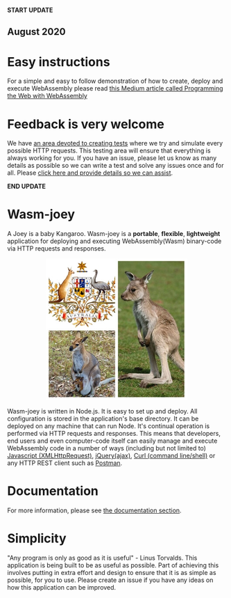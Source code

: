 **START UPDATE** 
## August 2020

# Easy instructions
For a simple and easy to follow demonstration of how to create, deploy and execute WebAssembly please read [this Medium article called Programming the Web with WebAssembly](https://medium.com/wasm/programming-the-web-with-webassembly-e90d17bde276)

# Feedback is very welcome
We have [an area devoted to creating tests](https://github.com/second-state/wasm-joey/tree/master/tests) where we try and simulate every possible HTTP requests. This testing area will ensure that everything is always working for you. If you have an issue, please let us know as many details as possible so we can write a test and solve any issues once and for all. Please [click here and provide details so we can assist](https://github.com/second-state/wasm-joey/issues).

**END UPDATE**

# Wasm-joey
A Joey is a baby Kangaroo. Wasm-joey is a **portable**, **flexible**, **lightweight** application for deploying and executing WebAssembly(Wasm) binary-code via HTTP requests and responses.

<p align="center">
  <img src="images/wasm-joey-tiny.jpg">
</p>

Wasm-joey is written in Node.js. It is easy to set up and deploy. All configuration is stored in the application's base directory. It can be deployed on any machine that can run Node. It's continual operation is performed via HTTP requests and responses. This means that developers, end users and even computer-code itself can easily manage and execute WebAssembly code in a number of ways (including but not limited to) [Javascript (XMLHttpRequest)](https://www.w3schools.com/xml/xml_http.asp), [jQuery(ajax)](https://api.jquery.com/jquery.ajax/), [Curl (command line/shell)](https://curl.haxx.se/docs/httpscripting.html#POST) or any HTTP REST client such as [Postman](https://www.postman.com/).

# Documentation
For more information, please see [the documentation section](documentation).

# Simplicity
"Any program is only as good as it is useful" - Linus Torvalds. This application is being built to be as useful as possible. Part of achieving this involves putting in extra effort and design to ensure that it is as simple as possible, for you to use. Please create an issue if you have any ideas on how this application can be improved. 
